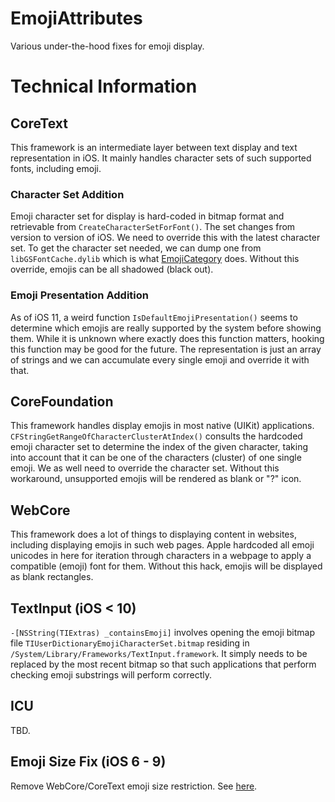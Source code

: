 # EmojiAttributes

Various under-the-hood fixes for emoji display.

# Technical Information

## CoreText
This framework is an intermediate layer between text display and text representation in iOS. It mainly handles character sets of such supported fonts, including emoji.

### Character Set Addition
Emoji character set for display is hard-coded in bitmap format and retrievable from `CreateCharacterSetForFont()`. The set changes from version to version of iOS. We need to override this with the latest character set. To get the character set needed, we can dump one from `libGSFontCache.dylib` which is what [EmojiCategory](https://github.com/PoomSmart/EmojiCategory) does. Without this override, emojis can be all shadowed (black out).

### Emoji Presentation Addition
As of iOS 11, a weird function `IsDefaultEmojiPresentation()` seems to determine which emojis are really supported by the system before showing them. While it is unknown where exactly does this function matters, hooking this function may be good for the future. The representation is just an array of strings and we can accumulate every single emoji and override it with that.

## CoreFoundation
This framework handles display emojis in most native (UIKit) applications. `CFStringGetRangeOfCharacterClusterAtIndex()` consults the hardcoded emoji character set to determine the index of the given character, taking into account that it can be one of the characters (cluster) of one single emoji. We as well need to override the character set. Without this workaround, unsupported emojis will be rendered as blank or "?" icon.

## WebCore
This framework does a lot of things to displaying content in websites, including displaying emojis in such web pages. Apple hardcoded all emoji unicodes in here for iteration through characters in a webpage to apply a compatible (emoji) font for them. Without this hack, emojis will be displayed as blank rectangles.

## TextInput (iOS < 10)
`-[NSString(TIExtras) _containsEmoji]` involves opening the emoji bitmap file `TIUserDictionaryEmojiCharacterSet.bitmap` residing in `/System/Library/Frameworks/TextInput.framework`. It simply needs to be replaced by the most recent bitmap so that such applications that perform checking emoji substrings will perform correctly.

## ICU
TBD.

## Emoji Size Fix (iOS 6 - 9)
Remove WebCore/CoreText emoji size restriction. See [here](https://emojier.com/faq/15122z-ios-small-font-size-emoji-hell).

